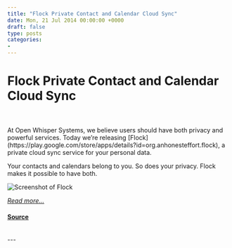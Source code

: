 ```yaml
---
title: "Flock Private Contact and Calendar Cloud Sync"
date: Mon, 21 Jul 2014 00:00:00 +0000
draft: false
type: posts
categories: 
- 
---
```

# Flock Private Contact and Calendar Cloud Sync

<br/>

<br/>
At Open Whisper Systems, we believe users should have both privacy and powerful services. Today we’re releasing [Flock](https://play.google.com/store/apps/details?id=org.anhonesteffort.flock), a private cloud sync service for your personal data.

Your contacts and calendars belong to you. So does your privacy. Flock makes it possible to have both.

![Screenshot of Flock](/blog/images/flock.png)

[_Read more..._](https://signal.org/blog/flock/)

#### [Source](https://signal.org/blog/flock/)

<br/>
---
